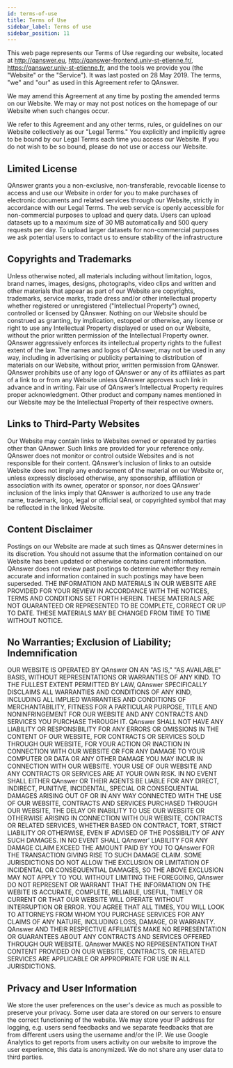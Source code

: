 ```yaml
---
id: terms-of-use
title: Terms of Use
sidebar_label: Terms of use
sidebar_position: 11
---
```



This web page represents our Terms of Use regarding our website, located at http://qanswer.eu, http://qanswer-frontend.univ-st-etienne.fr/, https://qanswer.univ-st-etienne.fr, and the tools we provide you (the "Website" or the "Service").
It was last posted on 28 May 2019. The terms, "we" and "our" as used in this Agreement refer to QAnswer.

We may amend this Agreement at any time by posting the amended terms on our Website. We may or may not post notices on the homepage of our Website when such changes occur.

We refer to this Agreement and any other terms, rules, or guidelines on our Website collectively as our "Legal Terms." You explicitly and implicitly agree to be bound by our Legal Terms each time you access our Website. If you do not wish to be so bound, please do not use or access our Website.

## Limited License
QAnswer grants you a non-exclusive, non-transferable, revocable license to access and use our Website in order for you to make purchases of electronic documents and related services through our Website, strictly in accordance with our Legal Terms.
The web service is openly accessible for non-commercial purposes to upload and query data. Users can upload datasets up to a maximum size of 30 MB automatically and 500 query requests per day. To upload larger datasets for non-commercial purposes we ask potential users to contact us to ensure stability of the infrastructure

## Copyrights and Trademarks
Unless otherwise noted, all materials including without limitation, logos, brand names, images, designs, photographs, video clips and written and other materials that appear as part of our Website are copyrights, trademarks, service marks, trade dress and/or other intellectual property whether registered or unregistered ("Intellectual Property") owned, controlled or licensed by QAnswer. Nothing on our Website should be construed as granting, by implication, estoppel or otherwise, any license or right to use any Intellectual Property displayed or used on our Website, without the prior written permission of the Intellectual Property owner. QAnswer aggressively enforces its intellectual property rights to the fullest extent of the law. The names and logos of QAnswer, may not be used in any way, including in advertising or publicity pertaining to distribution of materials on our Website, without prior, written permission from QAnswer. QAnswer prohibits use of any logo of QAnswer or any of its affiliates as part of a link to or from any Website unless QAnswer approves such link in advance and in writing. Fair use of QAnswer’s Intellectual Property requires proper acknowledgment. Other product and company names mentioned in our Website may be the Intellectual Property of their respective owners.

## Links to Third-Party Websites
Our Website may contain links to Websites owned or operated by parties other than QAnswer. Such links are provided for your reference only. QAnswer does not monitor or control outside Websites and is not responsible for their content. QAnswer’s inclusion of links to an outside Website does not imply any endorsement of the material on our Website or, unless expressly disclosed otherwise, any sponsorship, affiliation or association with its owner, operator or sponsor, nor does QAnswer’ inclusion of the links imply that QAnswer is authorized to use any trade name, trademark, logo, legal or official seal, or copyrighted symbol that may be reflected in the linked Website.

## Content Disclaimer
Postings on our Website are made at such times as QAnswer determines in its discretion. You should not assume that the information contained on our Website has been updated or otherwise contains current information. QAnswer does not review past postings to determine whether they remain accurate and information contained in such postings may have been superseded. THE INFORMATION AND MATERIALS IN OUR WEBSITE ARE PROVIDED FOR YOUR REVIEW IN ACCORDANCE WITH THE NOTICES, TERMS AND CONDITIONS SET FORTH HEREIN. THESE MATERIALS ARE NOT GUARANTEED OR REPRESENTED TO BE COMPLETE, CORRECT OR UP TO DATE. THESE MATERIALS MAY BE CHANGED FROM TIME TO TIME WITHOUT NOTICE.

## No Warranties; Exclusion of Liability; Indemnification
OUR WEBSITE IS OPERATED BY QAnswer ON AN "AS IS," "AS AVAILABLE" BASIS, WITHOUT REPRESENTATIONS OR WARRANTIES OF ANY KIND. TO THE FULLEST EXTENT PERMITTED BY LAW, QAnswer SPECIFICALLY DISCLAIMS ALL WARRANTIES AND CONDITIONS OF ANY KIND, INCLUDING ALL IMPLIED WARRANTIES AND CONDITIONS OF MERCHANTABILITY, FITNESS FOR A PARTICULAR PURPOSE, TITLE AND NONINFRINGEMENT FOR OUR WEBSITE AND ANY CONTRACTS AND SERVICES YOU PURCHASE THROUGH IT. QAnswer SHALL NOT HAVE ANY LIABILITY OR RESPONSIBILITY FOR ANY ERRORS OR OMISSIONS IN THE CONTENT OF OUR WEBSITE, FOR CONTRACTS OR SERVICES SOLD THROUGH OUR WEBSITE, FOR YOUR ACTION OR INACTION IN CONNECTION WITH OUR WEBSITE OR FOR ANY DAMAGE TO YOUR COMPUTER OR DATA OR ANY OTHER DAMAGE YOU MAY INCUR IN CONNECTION WITH OUR WEBSITE. YOUR USE OF OUR WEBSITE AND ANY CONTRACTS OR SERVICES ARE AT YOUR OWN RISK. IN NO EVENT SHALL EITHER QAnswer OR THEIR AGENTS BE LIABLE FOR ANY DIRECT, INDIRECT, PUNITIVE, INCIDENTAL, SPECIAL OR CONSEQUENTIAL DAMAGES ARISING OUT OF OR IN ANY WAY CONNECTED WITH THE USE OF OUR WEBSITE, CONTRACTS AND SERVICES PURCHASED THROUGH OUR WEBSITE, THE DELAY OR INABILITY TO USE OUR WEBSITE OR OTHERWISE ARISING IN CONNECTION WITH OUR WEBSITE, CONTRACTS OR RELATED SERVICES, WHETHER BASED ON CONTRACT, TORT, STRICT LIABILITY OR OTHERWISE, EVEN IF ADVISED OF THE POSSIBILITY OF ANY SUCH DAMAGES. IN NO EVENT SHALL QAnswer’ LIABILITY FOR ANY DAMAGE CLAIM EXCEED THE AMOUNT PAID BY YOU TO QAnswer FOR THE TRANSACTION GIVING RISE TO SUCH DAMAGE CLAIM. SOME JURISDICTIONS DO NOT ALLOW THE EXCLUSION OR LIMITATION OF INCIDENTAL OR CONSEQUENTIAL DAMAGES, SO THE ABOVE EXCLUSION MAY NOT APPLY TO YOU. WITHOUT LIMITING THE FOREGOING, QAnswer DO NOT REPRESENT OR WARRANT THAT THE INFORMATION ON THE WEBITE IS ACCURATE, COMPLETE, RELIABLE, USEFUL, TIMELY OR CURRENT OR THAT OUR WEBSITE WILL OPERATE WITHOUT INTERRUPTION OR ERROR. YOU AGREE THAT ALL TIMES, YOU WILL LOOK TO ATTORNEYS FROM WHOM YOU PURCHASE SERVICES FOR ANY CLAIMS OF ANY NATURE, INCLUDING LOSS, DAMAGE, OR WARRANTY. QAnswer AND THEIR RESPECTIVE AFFILIATES MAKE NO REPRESENTATION OR GUARANTEES ABOUT ANY CONTRACTS AND SERVICES OFFERED THROUGH OUR WEBSITE. QAnswer MAKES NO REPRESENTATION THAT CONTENT PROVIDED ON OUR WEBSITE, CONTRACTS, OR RELATED SERVICES ARE APPLICABLE OR APPROPRIATE FOR USE IN ALL JURISDICTIONS.

## Privacy and User Information
We store the user preferences on the user's device as much as possible to preserve your privacy. Some user data are stored on our servers to ensure the correct functioning of the website.
We may store your IP address for logging, e.g. users send feedbacks and we separate feedbacks that are from different users using the username and/or the IP.
We use Google Analytics to get reports from users activity on our website to improve the user experience, this data is anonymized.
We do not share any user data to third parties.
